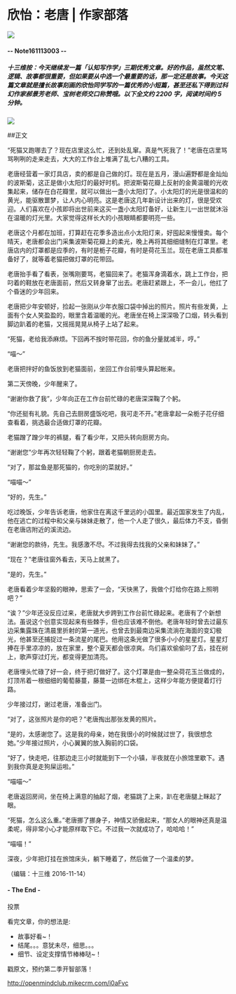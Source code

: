 # 欣怡：老唐 | 作家部落

![](https://mmbiz.qlogo.cn/mmbiz_png/P7zzkBGoztEsloAW49aYHbosdbicMkhzApOhATXyMagJ7hKTPN9swRzXLg2hsm4jWrZgYSwt73cImDzTkHHicvnw/0?wx_fmt=png)
#### -- Note161113003 --

##### **十三维按**：今天继续发一篇「认知写作学」三期优秀文章。好的作品，虽然文笔、逻辑、故事都很重要，但如果要从中选一个最重要的话，那一定还是故事。今天这篇文章就是擅长故事刻画的欣怡同学写的一篇优秀的小短篇，甚至还私下得到过科幻作家郝景芳老师、宝树老师交口称赞哦。**以下全文约 2200 字，阅读时间约 5 分钟。**
![](https://mmbiz.qlogo.cn/mmbiz_jpg/P7zzkBGoztHfV0ReIh2HGSbwcFEjjDXs2UwVlWavqvzvX7Ycia7L2icOd9Us2ics4jMqaNIyH3unQjWibqLVeicg0Ag/0?wx_fmt=jpeg)

##正文  
   
“死猫又跑哪去了？现在店里这么忙，还到处乱窜。真是气死我了！”老唐在店里骂骂咧咧的走来走去，大大的工作台上堆满了乱七八糟的工具。   
 
老唐经营着一家灯具店，卖的都是自己做的灯。现在是五月，漫山遍野都是金灿灿的波斯菊，这正是做小太阳灯的最好时机。把波斯菊花瓣上反射的金黄温暖的光收集起来，储存在白花瓣里，就可以做出一盏小太阳灯了。小太阳灯的光是很温和的黄光，能驱散噩梦，让人内心明亮。这是老唐这几年新设计出来的灯，很是受欢迎。人们喜欢在小孩即将出世前来这买一盏小太阳灯备好，让新生儿一出世就沐浴在温暖的灯光里。大家觉得这样长大的小孩眼睛都要明亮一些。  

老唐这个月都在加班，打算赶在花季多造出点小太阳灯来，好囤起来慢慢卖。每个晴天，老唐都会出门采集波斯菊花瓣上的柔光，晚上再将其细细缝制在灯罩里。老唐店内的灯罩都是应季的，有时是栀子花瓣，有时是荷花玉兰。现在老唐工具都准备好了，就等着老猫把做灯罩的花带回。  

老唐抬手看了看表，张嘴刚要骂，老猫回来了。老猫浑身滴着水，跳上工作台，把叼着的鞋放在老唐面前，然后又转身窜了出去。老唐赶紧跟上，不一会儿，他扛了个昏迷的少年回来。  

老唐把少年安顿好，捡起一张刚从少年衣服口袋中掉出的照片。照片有些发黄，上面有个女人笑盈盈的，眼里含着温暖的光。老唐坐在椅上深深吸了口烟，转头看到脚边趴着的老猫，又摇摇晃晃从椅子上站了起来。  

“死猫，老给我添麻烦。下回再不按时带花回，你的鱼分量就减半，哼。”  

“喵～”  

老唐把拌好的鱼饭放到老猫面前，坐回工作台前埋头算起帐来。  

 
第二天傍晚，少年醒来了。  

“谢谢你救了我”，少年向正在工作台前忙碌的老唐深深鞠了个躬。  

“你还挺有礼貌。先自己去厨房盛饭吃吧，我可走不开。”老唐拿起一朵栀子花仔细查看着，挑选最合适做灯罩的花瓣。  

老猫蹭了蹭少年的裤腿，看了看少年，又把头转向厨房方向。  

“谢谢您”少年再次轻轻鞠了个躬，跟着老猫朝厨房走去。  

“对了，那盆鱼是那死猫的，你吃别的菜就好。”  

“喵喵～”  

“好的，先生。”
   
   
吃过晚饭，少年告诉老唐，他家住在离这千里远的小国里。最近国家发生了内乱，他在逃亡的过程中和父亲与妹妹走散了，他一个人走了很久，最后体力不支，昏倒在老唐店附近的溪流边。  

“谢谢您的款待，先生。我感激不尽。不过我得去找我的父亲和妹妹了。”  

“现在？”老唐往窗外看去，天马上就黑了。  

“是的，先生。”  

老唐看着少年坚毅的眼神，思索了一会，“天快黑了，我做个灯给你在路上照明吧？”  

“诶？”少年还没反应过来，老唐就大步跨到工作台前忙碌起来。老唐有了个新想法。虽说这个创意实现起来有些棘手，但也应该难不倒他。老唐年轻时曾去过最东边采集露珠在清晨里折射的第一道光，也曾去到最南边采集流淌在海面的变幻极光，他甚至还捕捉过一条流星的尾巴。他用这条光做了很多小小的星星灯。星星灯捧在手里凉凉的，放在家里，整个夏天都会很凉爽。鸟们喜欢偷偷叼了去，挂在树上，歌声穿过灯光，都变得更加清亮。
 
老唐埋头忙碌了好一会，终于把灯做好了。这个灯罩是由一整朵荷花玉兰做成的，灯顶吊着一根细细的葡萄藤蔓，藤蔓一边绑在木棍上，这样少年能方便提着灯行路。  

少年接过灯，谢过老唐，准备出门。
 
“对了，这张照片是你的吧？”老唐掏出那张发黄的照片。  

“是的，太感谢您了。这是我的母亲，她在我很小的时候就过世了，我很想念她。”少年接过照片，小心翼翼的放入胸前的口袋。  

“好了，快走吧，往那边走三小时就能到下一个小镇，半夜就在小旅馆里歇下。遇到我你真是走狗屎运啦。”  

“喵喵～”  
  
  
老唐返回房间，坐在椅上满意的抽起了烟，老猫跳了上来，趴在老唐腿上眯起了眼。  

“死猫，怎么这么重。”老唐挪了挪身子，神情又骄傲起来，“那女人的眼神还真是温柔呢，得非常小心才能原样取下它。不过我一次就成功了，哈哈哈！”  

“喵喵！”
 
深夜，少年把灯挂在旅馆床头，躺下睡着了，然后做了一个温柔的梦。
 

（编辑：十三维 2016-11-14）

#### - The End - 

投票

看完文章，你的想法是:
* 故事好看~！
* 结尾。。。意犹未尽，细思。。。
* 细节、设定支撑情节棒棒哒~！


戳原文，预约第二季开智部落！

http://openmindclub.mikecrm.com/i0aFvc




